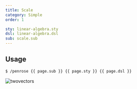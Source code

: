 ```yaml
---
title: Scale
category: Simple
order: 1

sty: linear-algebra.sty
dsl: linear-algebra.dsl
sub: scale.sub
---
```


## Usage

```bash
$ /penrose {{ page.sub }} {{ page.sty }} {{ page.dsl }}
```

<img alt="twovectors" src="../img/scale.png">
